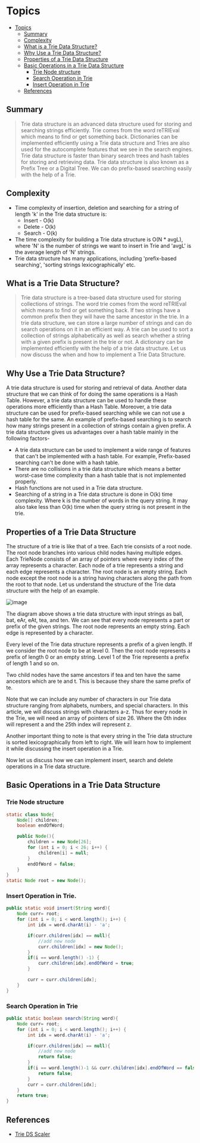 
# Topics
- [Topics](#Topics)
  - [Summary](#Summary)
  - [Complexity](#complexity)
  - [What is a Trie Data Structure?](#What-is-a-Trie-Data-Structure?)
  - [Why Use a Trie Data Structure?](#Why-Use-a-Trie-Data-Structure)
  - [Properties of a Trie Data Structure](#Properties-of-a-Trie-Data-Structure)
  - [Basic Operations in a Trie Data Structure](#Basic-Operations-in-a-Trie-Data-Structure)
    - [Trie Node structure](#Trie-Node-structure)
    - [Search Operation in Trie](#Search-Operation-in-Trie)   
    - [Insert Operation in Trie](#Insert-Operation-in-Trie)      
  - [References](#references)
 
## Summary
> Trie data structure is an advanced data structure used for storing and searching strings efficiently. Trie comes from the word reTRIEval which means to find or get something back. Dictionaries can be implemented efficiently using a Trie data structure and Tries are also used for the autocomplete features that we see in the search engines. Trie data structure is faster than binary search trees and hash tables for storing and retrieving data. Trie data structure is also known as a Prefix Tree or a Digital Tree. We can do prefix-based searching easily with the help of a Trie.

## Complexity
- Time complexity of insertion, deletion and searching for a string of length 'k' in the Trie data structure is:
  - Insert - O(k)
  - Delete - O(k)
  - Search - O(k)
- The time complexity for building a Trie data structure is O(N * avgL), where 'N' is the number of strings we want to insert in Trie and 'avgL' is the average length of 'N' strings.
- Trie data structure has many applications, including 'prefix-based searching', 'sorting strings lexicographically' etc.

## What is a Trie Data Structure?
> Trie data structure is a tree-based data structure used for storing collections of strings. The word trie comes from the word reTRIEval which means to find or get something back. If two strings have a common prefix then they will have the same ancestor in the trie. In a trie data structure, we can store a large number of strings and can do search operations on it in an efficient way. A trie can be used to sort a collection of strings alphabetically as well as search whether a string with a given prefix is present in the trie or not. A dictionary can be implemented efficiently with the help of a trie data structure. Let us now discuss the when and how to implement a Trie Data Structure.

## Why Use a Trie Data Structure?
A trie data structure is used for storing and retrieval of data. Another data structure that we can think of for doing the same operations is a Hash Table. However, a trie data structure can be used to handle these operations more efficiently than a Hash Table. Moreover, a trie data structure can be used for prefix-based searching while we can not use a hash table for the same. An example of prefix-based searching is to search how many strings present in a collection of strings contain a given prefix. A trie data structure gives us advantages over a hash table mainly in the following factors-
- A trie data structure can be used to implement a wide range of features that can't be implemented with a hash table. For example, Prefix-based searching can't be done with a hash table.
- There are no collisions in a trie data structure which means a better worst-case time complexity than a hash table that is not implemented properly.
- Hash functions are not used in a Trie data structure.
- Searching of a string in a Trie data structure is done in O(k) time complexity. Where k is the number of words in the query string. It may also take less than O(k) time when the query string is not present in the trie.


## Properties of a Trie Data Structure
The structure of a trie is like that of a tree. Each trie consists of a root node. The root node branches into various child nodes having multiple edges. Each TrieNode consists of an array of pointers where every index of the array represents a character. Each node of a trie represents a string and each edge represents a character. The root node is an empty string. Each node except the root node is a string having characters along the path from the root to that node. Let us understand the structure of the Trie data structure with the help of an example.

![image](https://github.com/YashAgrawal0406/JAVA-DS/assets/93816952/5d371f9a-90fe-4449-b39a-578e24b75dfc)

The diagram above shows a trie data structure with input strings as ball, bat, eAr, eAt, tea, and ten. We can see that every node represents a part or prefix of the given strings. The root node represents an empty string. Each edge is represented by a character.

Every level of the Trie data structure represents a prefix of a given length. If we consider the root node to be at level 0. Then the root node represents a prefix of length 0 or an empty string. Level 1 of the Trie represents a prefix of length 1 and so on.

Two child nodes have the same ancestors if tea and ten have the same ancestors which are te and t. This is because they share the same prefix of te.

Note that we can include any number of characters in our Trie data structure ranging from alphabets, numbers, and special characters. In this article, we will discuss strings with characters a-z. Thus for every node in the Trie, we will need an array of pointers of size 26. Where the 0th index will represent a and the 25th index will represent z.

Another important thing to note is that every string in the Trie data structure is sorted lexicographically from left to right. We will learn how to implement it while discussing the insert operation in a Trie.

Now let us discuss how we can implement insert, search and delete operations in a Trie data structure.

## Basic Operations in a Trie Data Structure
### Trie Node structure
```Java
static class Node{
    Node[] children;
    boolean endOfWord;

    public Node(){
        children = new Node[26];
        for (int i = 0; i < 26; i++) {
            children[i] = null;
        }
        endOfWord = false;
    }
}
static Node root = new Node();
```


### Insert Operation in Trie.
```Java
public static void insert(String word){
    Node curr= root;
    for (int i = 0; i < word.length(); i++) {
        int idx = word.charAt(i) - 'a';

        if(curr.children[idx] == null){
            //add new node
            curr.children[idx] = new Node();
        }
        if(i == word.length() -1) {
            curr.children[idx].endOfWord = true;
        }

        curr = curr.children[idx];
    }
}
```


### Search Operation in Trie
```Java
public static boolean search(String word){
    Node curr= root;
    for (int i = 0; i < word.length(); i++) {
        int idx = word.charAt(i) - 'a';

        if(curr.children[idx] == null){
            //add new node
            return false;
        }
        if(i == word.length()-1 && curr.children[idx].endOfWord == false) {
            return false;
        }
        curr = curr.children[idx];
    }
    return true;
}
```


## References
- [Trie DS Scaler](https://www.scaler.com/topics/data-structures/trie-data-structure/)


















